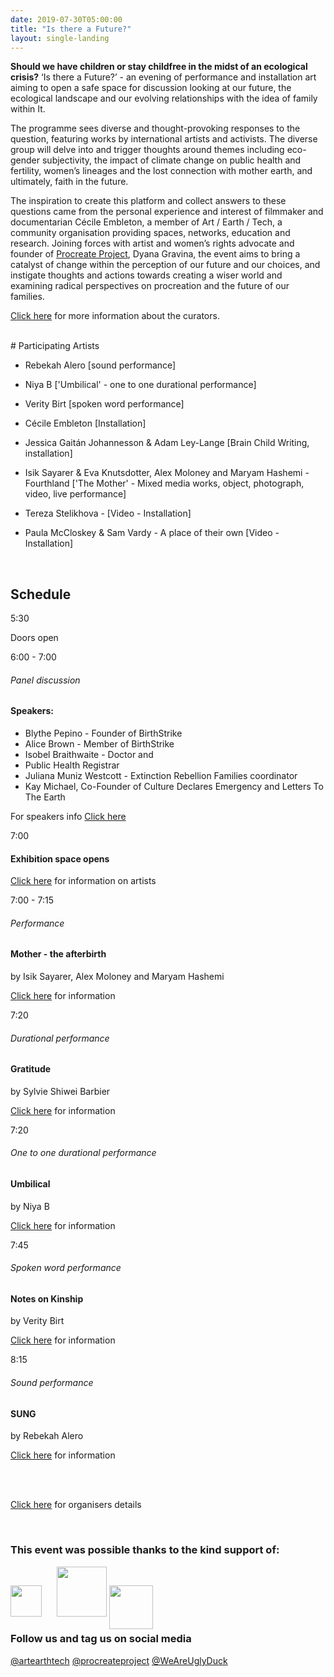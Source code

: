 ```yaml
---
date: 2019-07-30T05:00:00
title: "Is there a Future?"
layout: single-landing
---
```


**Should we have children or stay childfree in the midst of an ecological crisis?** ‘Is there a Future?’ -
an evening of performance and installation art aiming to open a safe space for discussion looking
at our future, the ecological landscape and our evolving relationships with the idea of family within
It.

The programme sees diverse and thought-provoking responses to the question, featuring works by international artists and activists. The diverse group will delve into and trigger thoughts around themes including eco-gender subjectivity, the impact of climate change on public health and fertility, women’s lineages and the lost connection with mother earth, and ultimately, faith in the future.

The inspiration to create this platform and collect answers to these questions came from the personal experience and interest of filmmaker and documentarian Cécile Embleton, a member of Art / Earth / Tech, a community organisation providing spaces, networks, education and research. Joining forces with artist and women’s rights advocate and founder of [Procreate Project](https://www.procreateproject.com/), Dyana Gravina, the event aims to bring a catalyst of change within the perception of our future and our choices, and instigate thoughts and actions towards creating a wiser world and examining radical perspectives on procreation and the future of our families.

[Click here](/is-there-a-future-programme/participating-artists#about-the-organisers) for more information about the curators.  

<br/>
# Participating Artists

- Rebekah Alero [sound performance]

- Niya B [&#39;Umbilical&#39; - one to one durational performance]

- Verity Birt [spoken word performance]

- Cécile Embleton [Installation]

- Jessica Gaitán Johannesson &amp; Adam Ley-Lange  [Brain Child Writing, installation]

- Isik Sayarer &amp; Eva Knutsdotter, Alex Moloney and Maryam Hashemi - Fourthland [&#39;The Mother&#39; -  Mixed media works, object, photograph, video, live performance]

- Tereza Stelikhova - [Video - Installation]

- Paula McCloskey &amp; Sam Vardy - A place of their own  [Video - Installation]

<br/>

## Schedule
<div class="schedule">
    <div class="col-left">
        <p class="time">5:30</p>
    </div>
    <div class="col-right">
        <p>Doors open</p>
    </div>
    <p class="clearfix"></p>
</div>

<div class="schedule">
    <div class="col-left">
        <p class="time">6:00 - 7:00</p>
    </div>
    <div class="col-right">
        <h6>Panel discussion</h6>
        <h4>Speakers:</h4>
        <ul>
            <li>Blythe Pepino - Founder of BirthStrike</li>
            <li>Alice Brown - Member of BirthStrike</li>
            <li>Isobel Braithwaite - Doctor and </li>
            <li>Public Health Registrar</li>
            <li>Juliana Muniz Westcott - Extinction Rebellion Families coordinator</li>
            <li>Kay Michael, Co-Founder of Culture Declares Emergency and Letters To The Earth</li>
        </ul>
        <p>For speakers info <a href="/is-there-a-future-programme/speakers">Click here</a></p>
    </div>
    <p class="clearfix"></p>
</div>

<div class="schedule">
    <div class="col-left">
        <p class="time">7:00</p>
    </div>
    <div class="col-right">
        <h4>Exhibition space opens</h4>
        <p><a href="/is-there-a-future-programme/participating-artists">Click here</a> for information on artists</p>
    </div>
    <p class="clearfix"></p>
</div>

<div class="schedule">
    <div class="col-left">
        <p class="time">7:00 - 7:15</p>
    </div>
    <div class="col-right">
        <h6>Performance </h6>
        <h4>Mother - the afterbirth</h4>
        <p>by Isik Sayarer, Alex Moloney and Maryam Hashemi </p>
        <p><a href="/is-there-a-future-programme/participating-artists#fourthland">Click here</a> for information</p>
    </div>
    <p class="clearfix"></p>
</div>

<div class="schedule">
    <div class="col-left">
        <p class="time">7:20</p>
    </div>
    <div class="col-right">
        <h6>Durational performance  </h6>
        <h4>Gratitude</h4>
        <p>by Sylvie Shiwei Barbier </p>
        <p><a href="/is-there-a-future-programme/participating-artists#gratitude">Click here</a> for information</p>
    </div>
    <p class="clearfix"></p>
</div>

<div class="schedule">
    <div class="col-left">
        <p class="time">7:20</p>
    </div>
    <div class="col-right">
        <h6>One to one durational performance</h6>
        <h4>Umbilical</h4>
        <p>by Niya B</p>
        <p><a href="/is-there-a-future-programme/participating-artists#umbilical">Click here</a> for information</p>
    </div>
    <p class="clearfix"></p>
</div>

<div class="schedule">
    <div class="col-left">
        <p class="time">7:45</p>
    </div>
    <div class="col-right">
        <h6>Spoken word performance </h6>
        <h4>Notes on Kinship</h4>
        <p>by Verity Birt</p>
        <p><a href="/is-there-a-future-programme/participating-artists#notes-on-kinship">Click here</a> for information</p>
    </div>
    <p class="clearfix"></p>
</div>

<div class="schedule">
    <div class="col-left">
        <p class="time">8:15</p>
    </div>
    <div class="col-right">
        <h6>Sound performance</h6>
        <h4>SUNG</h4>
        <p>by Rebekah Alero</p>
        <p><a href="/is-there-a-future-programme/participating-artists#sung">Click here</a> for information</p>
    </div>
    <p class="clearfix"></p>
</div>


<br/><br/>
<p><a href="/is-there-a-future-programme/participating-artists#about-the-organisers">Click here</a> for organisers details </p>

<br/>

### This event was possible thanks to the kind support of: 

<img src="/images/aet-white.png" width="50">
<img src="/images/ugly_duck_white.png" style="margin-left:20px;width:80px">
<img src="/images/procreate_white.png" width="70" style="position:relative;top:20px">

<br/>

### Follow us and tag us on social media 

[@artearthtech](https://www.facebook.com/artearthtech/?ref=br_rs) [@procreateproject](https://www.facebook.com/procreateproject/) [@WeAreUglyDuck](https://www.facebook.com/WeAreUglyDuck/)

<br/>



